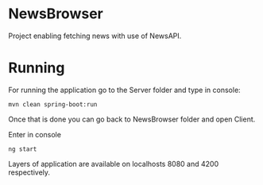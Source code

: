 # NewsBrowser
Project enabling fetching news with use of NewsAPI.

# Running
For running the application go to the Server folder and type in console:
```
mvn clean spring-boot:run
```
Once that is done you can go back to NewsBrowser folder and open Client.

Enter in console
```
ng start
```
Layers of application are available on localhosts 8080 and 4200 respectively.